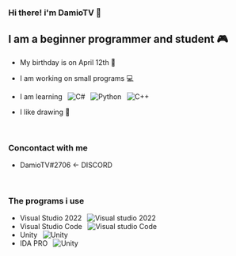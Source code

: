 ### Hi there! i'm DamioTV 👋

## I am a beginner programmer and student 🎮
- My birthday is on April 12th 🎂
- I am working on small programs 💻

- I am learning
 &ensp;![C#](https://img.shields.io/badge/C%23-239120?style=for-the-badge&logo=c-sharp&logoColor=white) &ensp;![Python](https://img.shields.io/badge/Python-3776AB?style=for-the-badge&logo=python&logoColor=white) &ensp;![C++](https://img.shields.io/badge/C%2B%2B-00599C?style=for-the-badge&logo=c%2B%2B&logoColor=white)

- I like drawing 📐

<br />

### Concontact with me
- DamioTV#2706 <- DISCORD 
<br />

### The programs i use
- Visual Studio 2022 &ensp;![Visual studio 2022]()
- Visual Studio Code &ensp;![Visual studio Code](https://img.shields.io/badge/-VsCode-2C2C32?style=flat-square&logo=visual-studio-code&logoColor=0078D7)
- Unity &ensp;![Unity]()
- IDA PRO &ensp;![Unity]()
